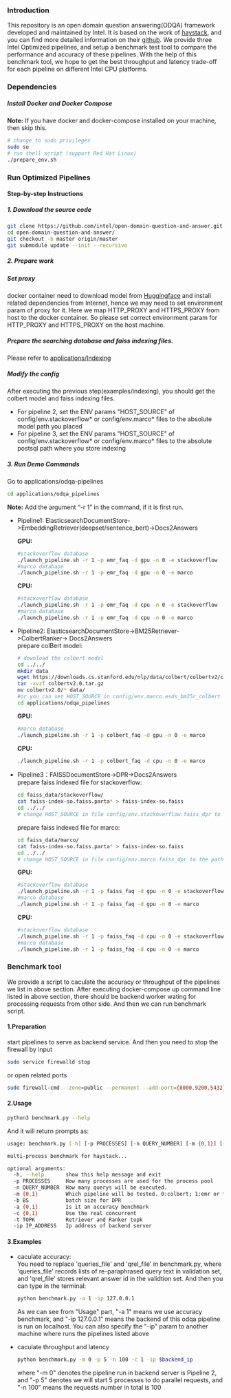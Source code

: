 ### Introduction
This repository is an open domain question answering(ODQA) framework developed and maintained by Intel. It is based on the work of [haystack](https://haystack.deepset.ai/overview/intro), and you can find more detailed information on their [github](https://github.com/deepset-ai/haystack).
We provide three Intel Optimized pipelines, and setup a benchmark test tool to compare the performance and accuracy of these pipelines. With the help of this benchmark tool, we hope to get the best throughput and latency trade-off for each pipeline on different Intel CPU platforms.

### Dependencies
##### Install Docker and Docker Compose
**Note:** If you have docker and docker-compose installed on your machine, then skip this.

```bash
# change to sudo privileges
sudo su
# run shell script (support Red Hat Linux)
./prepare_env.sh
```

### Run Optimized Pipelines
#### Step-by-step Instructions
##### 1. Download the source code
```bash
git clone https://github.com/intel/open-domain-question-and-answer.git
cd open-domain-question-and-answer/
git checkout -b master origin/master
git submodule update --init --recursive
```

##### 2. Prepare work
##### Set proxy
docker container need to download model from [Huggingface](https://huggingface.co/) and install related dependencies from Internet, hence we may need to set environment param of proxy for it. Here we map HTTP_PROXY and HTTPS_PROXY from host to the docker container. So please set correct environment param for HTTP_PROXY and HTTPS_PROXY on the host machine. 
##### Prepare the searching database and faiss indexing files.
Please refer to [applications/Indexing](https://github.com/intel/open-domain-question-and-answer/tree/main/applications/indexing)

##### Modify the config
 After executing the previous step(examples/indexing), you should get the colbert model and faiss indexing files.
 - For pipeline 2, set the ENV params "HOST_SOURCE" of config/env.stackoverflow* or config/env.marco* files to the absolute model path you placed
 - For pipeline 3, set the ENV params "HOST_SOURCE" of config/env.stackoverflow* or config/env.marco* files to the absolute postsql path where you store indexing   
 
##### 3. Run Demo Commands

Go to applications/odqa-pipelines 
```bash
cd applications/odqa_pipelines
```

 **Note:** 
 Add the argument “-r 1” in the command, if it is first run.

- Pipeline1: ElasticsearchDocumentStore->EmbeddingRetriever(deepset/sentence_bert)->Docs2Answers

    **GPU:**
    ```bash
    #stackoverflow database
    ./launch_pipeline.sh -r 1 -p emr_faq -d gpu -n 0 -e stackoverflow  
    #marco database
    ./launch_pipeline.sh -r 1 -p emr_faq -d gpu -n 0 -e marco
   ``` 
    **CPU:**
    ```bash
    #stackoverflow database
    ./launch_pipeline.sh -r 1 -p emr_faq -d cpu -n 0 -e stackoverflow  
    #marco database
    ./launch_pipeline.sh -r 1 -p emr_faq -d cpu -n 0 -e marco
    ```
    
- Pipeline2: ElasticsearchDocumentStore->BM25Retriever->ColbertRanker-> Docs2Answers  
    prepare colBert model:
    ```bash
    # download the colbert model
    cd ../../
    mkdir data
    wget https://downloads.cs.stanford.edu/nlp/data/colbert/colbertv2/colbertv2.0.tar.gz 
    tar -xvzf colbertv2.0.tar.gz
    mv colbertv2.0/* data/
    #or you can set HOST_SOURCE in config/env.marco.esds_bm25r_colbert file to where you place the model
    cd applications/odqa_pipelines
    ```

    **GPU:**
    ```bash
    #marco database
    ./launch_pipeline.sh -r 1 -p colbert_faq -d gpu -n 0 -e marco 
    ```
    **CPU:**
    ```bash
    ./launch_pipeline.sh -r 1 -p colbert_faq -d cpu -n 0 -e marco 
    ```
- Pipeline3：FAISSDocumentStore->DPR→Docs2Answers  
    prepare faiss indexed file for stackoverflow:
    ```bash
    cd faiss_data/stackoverflow/
    cat faiss-index-so.faiss.parta* > faiss-index-so.faiss
    cd ../../
    # change HOST_SOURCE in file config/env.stackoverflow.faiss_dpr to the path of faiss_data/stackoverflow/
    ```
    prepare faiss indexed file for marco:
    ```bash
    cd faiss_data/marco/
    cat faiss-index-so.faiss.parta* > faiss-index-so.faiss
    cd ../../
    # change HOST_SOURCE in file config/env.marco.faiss_dpr to the path of faiss_data/marco/
    ```
    
    **GPU:**
    ```bash
    #stackoverflow database
    ./launch_pipeline.sh -r 1 -p faiss_faq -d gpu -n 0 -e stackoverflow  
    #marco database
    ./launch_pipeline.sh -r 1 -p faiss_faq -d gpu -n 0 -e marco
    ```
    **CPU:**
    ```bash
    #stackoverflow database
    ./launch_pipeline.sh -r 1 -p faiss_faq -d cpu -n 0 -e stackoverflow  
    #marco database
    ./launch_pipeline.sh -r 1 -p faiss_faq -d cpu -n 0 -e marco
    ```

### Benchmark tool
We provide a script to caculate the accuracy or throughput of the pipelines we list in above section. After executing docker-compose up command line listed in above section, there should be backend worker wating for processing requests from other side.  And then we can run benchmark script.
#### 1.Preparation
start pipelines to serve as backend service. And then you need to stop the firewall by input
```bash
sudo service firewalld stop
``` 
or open related ports
```bash
sudo firewall-cmd --zone=public --permanent --add-port={8000,9200,5432}/tcp
```

#### 2.Usage

```bash
python3 benchmark.py --help
```
And it will return prompts as:
```bash
usage: benchmark.py [-h] [-p PROCESSES] [-n QUERY_NUMBER] [-m {0,1}] [-b BS] [-a {0,1}] [-c {0,1}][-t TOPK] [-ip IP_ADDRESS]

multi-process benchmark for haystack...

optional arguments:
  -h, --help       show this help message and exit
  -p PROCESSES     How many processes are used for the process pool
  -n QUERY_NUMBER  How many querys will be executed.
  -m {0,1}         Which pipeline will be tested. 0:colbert; 1:emr or faiss
  -b BS            batch size for DPR
  -a {0,1}         Is it an accuracy benchmark
  -c {0,1}         Use the real concurrent
  -t TOPK          Retriever and Ranker topk
  -ip IP_ADDRESS   Ip address of backend server
```
#### 3.Examples
- caculate accuracy:  
  You need to replace 'queries_file' and 'qrel_file' in benchmark.py, where 'queries_file' records lists of re-paraphrased query text in validation set, and 'qrel_file' stores relevant answer id in the validtion set. And then you can type in the terminal:
  ```bash
  python benchmark.py -a 1 -ip 127.0.0.1
  ```
  As we can see from "Usage" part, "-a 1" means we use accuracy benchmark, and "-ip 127.0.0.1" means the backend of this odqa pipeline is run on localhost. You can also specify the "-ip" param to another machine where runs the pipelines listed above

- caculate throughput and latency  
  ```bash
  python benchmark.py -m 0 -p 5 -n 100 -c 1 -ip $backend_ip
  ```
  where "-m 0" denotes the pipeline run in backend server is Pipeline 2, and "-p 5" denotes we will start 5 processes to do parallel requests, and "-n 100" means the requests number in total is 100

### 
